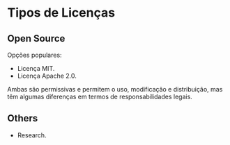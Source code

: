 # Tipos de Licenças

## Open Source

Opções populares:

- Licença MIT.
- Licença Apache 2.0.

Ambas são permissivas e permitem o uso, modificação e distribuição, mas têm algumas diferenças em termos de responsabilidades legais.

## Others

- Research.
